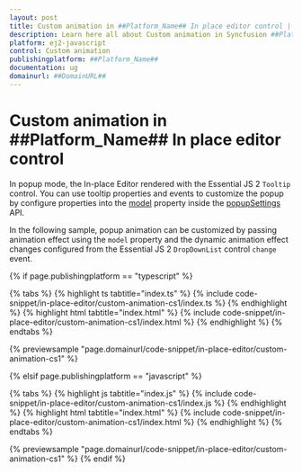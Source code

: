 ```yaml
---
layout: post
title: Custom animation in ##Platform_Name## In place editor control | Syncfusion
description: Learn here all about Custom animation in Syncfusion ##Platform_Name## In place editor control of Syncfusion Essential JS 2 and more.
platform: ej2-javascript
control: Custom animation 
publishingplatform: ##Platform_Name##
documentation: ug
domainurl: ##DomainURL##
---
```


# Custom animation in ##Platform_Name## In place editor control

In popup mode, the In-place Editor rendered with the Essential JS 2 `Tooltip` control. You can use tooltip properties and events to customize the popup by configure properties into the [model](../../api/inplace-editor/popupSettings/#model) property inside the [popupSettings](../../api/inplace-editor/popupSettings/) API.

In the following sample, popup animation can be customized by passing animation effect using the `model` property and the dynamic animation effect changes configured from the Essential JS 2 `DropDownList` control `change` event.

{% if page.publishingplatform == "typescript" %}

 {% tabs %}
{% highlight ts tabtitle="index.ts" %}
{% include code-snippet/in-place-editor/custom-animation-cs1/index.ts %}
{% endhighlight %}
{% highlight html tabtitle="index.html" %}
{% include code-snippet/in-place-editor/custom-animation-cs1/index.html %}
{% endhighlight %}
{% endtabs %}
        
{% previewsample "page.domainurl/code-snippet/in-place-editor/custom-animation-cs1" %}

{% elsif page.publishingplatform == "javascript" %}

{% tabs %}
{% highlight js tabtitle="index.js" %}
{% include code-snippet/in-place-editor/custom-animation-cs1/index.js %}
{% endhighlight %}
{% highlight html tabtitle="index.html" %}
{% include code-snippet/in-place-editor/custom-animation-cs1/index.html %}
{% endhighlight %}
{% endtabs %}

{% previewsample "page.domainurl/code-snippet/in-place-editor/custom-animation-cs1" %}
{% endif %}